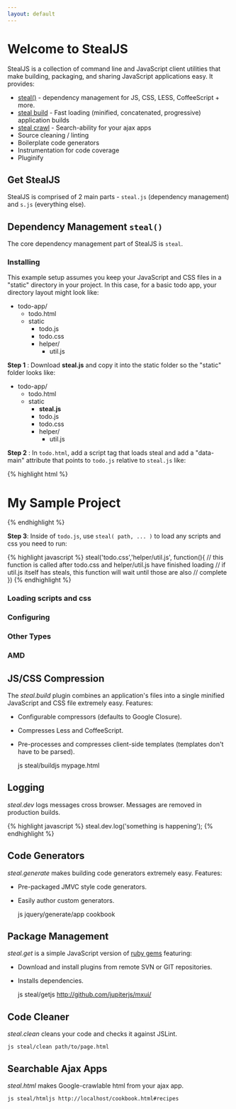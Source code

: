 ```yaml
---
layout: default
---
```


# Welcome to StealJS

StealJS is a collection of command line and JavaScript client utilities
that make building, packaging, and sharing JavaScript 
applications easy. It provides:

 - [steal\(\)](#steal) - dependency management for JS, CSS, LESS, CoffeeScript + more.
 - [steal build](#build) - Fast loading (minified, concatenated, progressive) application builds
 - [steal crawl](#crawl) - Search-ability for your ajax apps
 - Source cleaning / linting
 - Boilerplate code generators
 - Instrumentation for code coverage
 - Pluginify

## Get StealJS

StealJS is comprised of 2 main parts - `steal.js` (dependency management) 
and `s.js` (everything else).


## Dependency Management `steal()`

The core dependency management part of StealJS is `steal`.

### Installing

This example setup assumes you keep your JavaScript and CSS files in a "static" directory
in your project.  In this case, for a basic todo app, your directory layout might look like:

 - todo-app/
   - todo.html
   - static
      - todo.js
      - todo.css
      - helper/
         - util.js 

__Step 1__ : Download __steal.js__ and copy it into the static folder so the "static" folder looks like:

 - todo-app/
   - todo.html
   - static
      - __steal.js__
      - todo.js
      - todo.css
      - helper/
         - util.js 

__Step 2__ : In `todo.html`, add a script tag that loads steal and add a "data-main" attribute
that points to `todo.js` relative to `steal.js` like:

{% highlight html %}
<!DOCTYPE html>
<html>
    <head>
        <title>Todos</title>
    </head>
    <body>
        <h1>My Sample Project</h1>
        <script data-main="todo.js" src="static/steal.js"></script>
    </body>
</html>
{% endhighlight %}

__Step 3__: Inside of `todo.js`, use `steal( path, ... )` to load any scripts and css you need to run:

{% highlight javascript %}
steal('todo.css','helper/util.js', function(){
  // this function is called after todo.css and helper/util.js have finished loading
  // if util.js itself has steals, this function will wait until those are also 
  // complete
})
{% endhighlight %}

### Loading scripts and css

### Configuring

### Other Types

### AMD


## JS/CSS Compression

The *steal.build* plugin combines an application's files into a single minified
JavaScript and CSS file extremely easy.  Features:

- Configurable compressors (defaults to Google Closure).
- Compresses Less and CoffeeScript.
- Pre-processes and compresses client-side templates (templates don't have to be parsed).

	js steal/buildjs mypage.html

## Logging

*steal.dev* logs messages cross browser.  Messages are removed in production builds.

{% highlight javascript %}
steal.dev.log('something is happening');
{% endhighlight %}

## Code Generators

*steal.generate* makes building code generators extremely easy.  Features:

- Pre-packaged JMVC style code generators.
- Easily author custom generators.

	js jquery/generate/app cookbook

## Package Management

*steal.get* is a simple JavaScript version of [ruby gems](http://rubygems.org/) featuring:

- Download and install plugins from remote SVN or GIT repositories.
- Installs dependencies.

	js steal/getjs http://github.com/jupiterjs/mxui/

## Code Cleaner

*steal.clean* cleans your code and checks it against JSLint.

	js steal/clean path/to/page.html

## Searchable Ajax Apps

*steal.html* makes Google-crawlable html from your ajax app.

	js steal/htmljs http://localhost/cookbook.html#recipes
